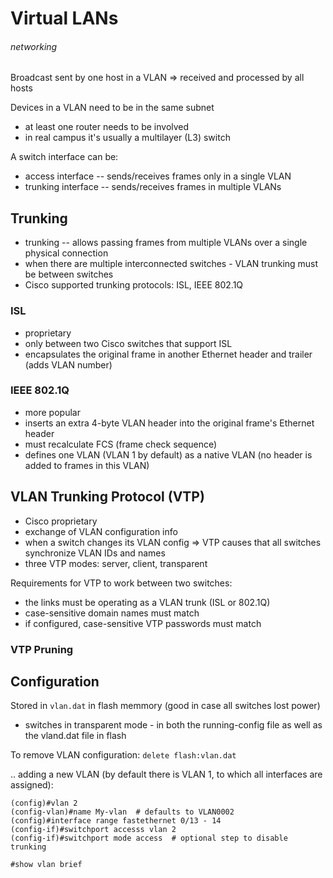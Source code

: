 # Virtual LANs
###### networking

Broadcast sent by one host in a VLAN => received and processed by all hosts

Devices in a VLAN need to be in the same subnet

* at least one router needs to be involved
* in real campus it's usually a multilayer (L3) switch

A switch interface can be:

* access interface -- sends/receives frames only in a single VLAN
* trunking interface -- sends/receives frames in multiple VLANs

## Trunking

* trunking -- allows passing frames from multiple VLANs over a single physical connection
* when there are multiple interconnected switches - VLAN trunking must be between switches
* Cisco supported trunking protocols: ISL, IEEE 802.1Q

### ISL

* proprietary
* only between two Cisco switches that support ISL
* encapsulates the original frame in another Ethernet header and trailer (adds VLAN number)

### IEEE 802.1Q

* more popular
* inserts an extra 4-byte VLAN header into the original frame's Ethernet header
* must recalculate FCS (frame check sequence)
* defines one VLAN (VLAN 1 by default) as a native VLAN (no header is added to frames in this VLAN)

## VLAN Trunking Protocol (VTP)

* Cisco proprietary
* exchange of VLAN configuration info
* when a switch changes its VLAN config => VTP causes that all switches synchronize VLAN IDs and names
* three VTP modes: server, client, transparent

Requirements for VTP to work between two switches:

* the links must be operating as a VLAN trunk (ISL or 802.1Q)
* case-sensitive domain names must match
* if configured, case-sensitive VTP passwords must match

### VTP Pruning

## Configuration

Stored in `vlan.dat` in flash memmory (good in case all switches lost power)

* switches in transparent mode - in both the running-config file as well as the vland.dat file in flash

To remove VLAN configuration: `delete flash:vlan.dat`

.. adding a new VLAN (by default there is VLAN 1, to which all interfaces are assigned):

    (config)#vlan 2
    (config-vlan)#name My-vlan  # defaults to VLAN0002
    (config)#interface range fastethernet 0/13 - 14
    (config-if)#switchport accesss vlan 2
    (config-if)#switchport mode access  # optional step to disable trunking
    
    #show vlan brief
